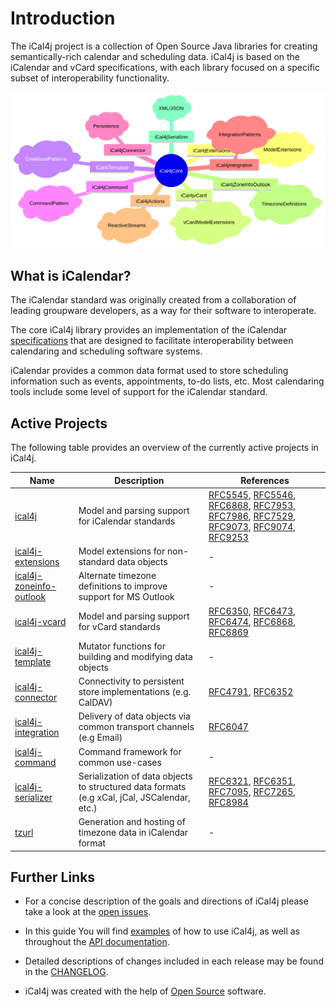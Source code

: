 [iCalendar]: http://en.wikipedia.org/wiki/ICalendar

[Bintray Releases]: https://bintray.com/ical4j/maven/ical4j

[Java Legacy Date-Time Code]: https://docs.oracle.com/javase/tutorial/datetime/iso/legacy.html

[RFC4791]: https://www.rfc-editor.org/rfc/rfc4791.html
[RFC5545]: https://tools.ietf.org/html/rfc5545
[RFC5546]: https://tools.ietf.org/html/rfc5546
[RFC6047]: https://datatracker.ietf.org/doc/html/rfc6047
[RFC6321]: https://www.rfc-editor.org/rfc/rfc6321.html
[RFC6350]: https://www.rfc-editor.org/rfc/rfc6350.html
[RFC6351]: https://www.rfc-editor.org/rfc/rfc6351.html
[RFC6352]: https://www.rfc-editor.org/rfc/rfc6352.html
[RFC6473]: https://www.rfc-editor.org/rfc/rfc6473.html
[RFC6474]: https://www.rfc-editor.org/rfc/rfc6474.html
[RFC6868]: https://datatracker.ietf.org/doc/html/rfc6868
[RFC6869]: https://www.rfc-editor.org/rfc/rfc6869.html
[RFC7095]: https://www.rfc-editor.org/rfc/rfc7095.html
[RFC7265]: https://www.rfc-editor.org/rfc/rfc7265.html
[RFC7953]: https://datatracker.ietf.org/doc/html/rfc7953
[RFC7986]: https://datatracker.ietf.org/doc/html/rfc7986
[RFC7529]: https://datatracker.ietf.org/doc/html/rfc7529
[RFC8984]: https://www.rfc-editor.org/rfc/rfc8984.html
[RFC9073]: https://datatracker.ietf.org/doc/html/rfc9073
[RFC9074]: https://datatracker.ietf.org/doc/html/rfc9074
[RFC9253]: https://www.rfc-editor.org/rfc/rfc9253.html

# Introduction

The iCal4j project is a collection of Open Source Java libraries for creating semantically-rich calendar and
scheduling data. iCal4j is based on the iCalendar and vCard specifications, with each library focused on a
specific subset of interoperability functionality.

![overview.mmd.svg](images/overview.mmd.svg)

## What is iCalendar?

The iCalendar standard was originally created from a collaboration of leading groupware developers, as a way for
their software to interoperate.

The core iCal4j library provides an implementation of the iCalendar [specifications](https://www.ical4j.org/rfcs/) that
are designed to facilitate interoperability between calendaring and scheduling software systems.

iCalendar provides a common data format used to store scheduling information such as events, appointments, to-do lists,
etc. Most calendaring tools include some level of support for the iCalendar standard.

## Active Projects

The following table provides an overview of the currently active projects in iCal4j.

   | Name                                         | Description                                                                                 | References                                                                                        |
|----------------------------------------------|---------------------------------------------------------------------------------------------|---------------------------------------------------------------------------------------------------|
| [ical4j](/examples)                          | Model and parsing support for iCalendar standards                                           | [RFC5545], [RFC5546], [RFC6868], [RFC7953], [RFC7986], [RFC7529], [RFC9073], [RFC9074], [RFC9253] |
| [ical4j-extensions](/extensions)             | Model extensions for non-standard data objects                                              | -                                                                                                 |
| [ical4j-zoneinfo-outlook](/zoneinfo-outlook) | Alternate timezone definitions to improve support for MS Outlook                            | -                                                                                                 |
| [ical4j-vcard](/vcard)                       | Model and parsing support for vCard standards                                               | [RFC6350], [RFC6473], [RFC6474], [RFC6868], [RFC6869]                                             |
| [ical4j-template](/template)                 | Mutator functions for building and modifying data objects                                   | -                                                                                                 |
| [ical4j-connector](/connector)               | Connectivity to persistent store implementations (e.g. CalDAV)                              | [RFC4791], [RFC6352]                                                                              |
| [ical4j-integration](/integration)           | Delivery of data objects via common transport channels (e.g Email)                          | [RFC6047]                                                                                         |
| [ical4j-command](/command)                   | Command framework for common use-cases                                                      | -                                                                                                 |
| [ical4j-serializer](/serializer)             | Serialization of data objects to structured data formats (e.g xCal, jCal, JSCalendar, etc.) | [RFC6321], [RFC6351], [RFC7095], [RFC7265], [RFC8984]                                             |
| [tzurl](/tzurl)                              | Generation and hosting of timezone data in iCalendar format                                 | -                                                                                                 |


## Further Links

 - For a concise description of the goals and directions of iCal4j please
 take a look at the [open issues](https://github.com/ical4j/ical4j/issues).

 - In this guide You will find [examples](https://www.ical4j.org/examples/) of how to use iCal4j, as well as throughout the [API documentation](https://ical4j.github.io/docs/ical4j/api).

 - Detailed descriptions of changes included in each release may be found
 in the [CHANGELOG](https://ical4j.github.io/docs/ical4j/release-notes).
 
 - iCal4j was created with the help of [Open Source](http://opensource.org) software.
